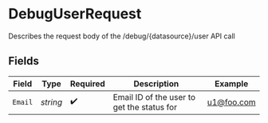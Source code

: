 # DebugUserRequest

Describes the request body of the /debug/{datasource}/user API call


## Fields

| Field                                      | Type                                       | Required                                   | Description                                | Example                                    |
| ------------------------------------------ | ------------------------------------------ | ------------------------------------------ | ------------------------------------------ | ------------------------------------------ |
| `Email`                                    | *string*                                   | :heavy_check_mark:                         | Email ID of the user to get the status for | u1@foo.com                                 |
